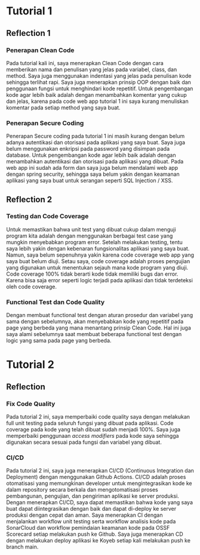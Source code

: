 # Tutorial 1
## Reflection 1
### Penerapan Clean Code
Pada tutorial kali ini, saya menerapkan Clean Code dengan cara memberikan nama dan penulisan yang jelas pada variabel, class, dan method. Saya juga menggunakan indentasi yang jelas pada penulisan kode sehingga terlihat rapi. Saya juga menerapkan prinsip OOP dengan baik dan penggunaan fungsi untuk menghindari kode repetitif. Untuk pengembangan kode agar lebih baik adalah dengan menambahkan komentar yang cukup dan jelas, karena pada code web app tutorial 1 ini saya kurang menuliskan komentar pada setiap method yang saya buat. 
### Penerapan Secure Coding
Penerapan Secure coding pada tutorial 1 ini masih kurang dengan belum adanya autentikasi dan otorisasi pada aplikasi yang saya buat. Saya juga belum menggunakan enkripsi pada password yang disimpan pada database. Untuk pengembangan kode agar lebih baik adalah dengan menambahkan autentikasi dan otorisasi pada aplikasi yang dibuat. Pada web app ini sudah ada form dan saya juga belum mendalami web app dengan spring security, sehingga saya belum yakin dengan keamanan aplikasi yang saya buat untuk serangan seperti SQL Injection / XSS.
## Reflection 2
### Testing dan Code Coverage
Untuk memastikan bahwa unit test yang dibuat cukup dalam menguji program kita adalah dengan menggunakan berbagai test case yang mungkin menyebabkan program error. Setelah melakukan testing, tentu saya lebih yakin dengan kebenaran fungsionalitas aplikasi yang saya buat. Namun, saya belum sepenuhnya yakin karena code coverage web app yang saya buat belum diuji. Setau saya, code coverage adalah proses pengujian yang digunakan untuk menentukan sejauh mana kode program yang diuji. Code coverage 100% tidak berarti kode tidak memiliki bugs dan error. Karena bisa saja error seperti logic terjadi pada aplikasi dan tidak terdeteksi oleh code coverage.
### Functional Test dan Code Quality
Dengan membuat functional test dengan aturan prosedur dan variabel yang sama dengan sebelumnya, akan menyebabkan kode yang repetitif pada page yang berbeda yang mana menantang prinsip Clean Code. Hal ini juga saya alami sebelumnya saat membuat beberapa functional test dengan logic yang sama pada page yang berbeda.

# Tutorial 2
## Reflection
### Fix Code Quality
Pada tutorial 2 ini, saya memperbaiki code quality saya dengan melakukan full unit testing pada seluruh fungsi yang dibuat pada aplikasi. Code coverage pada kode yang telah dibuat sudah menjadi 100%. Saya juga memperbaiki penggunaan _access modifiers_ pada kode saya sehingga digunakan secara sesuai pada fungsi dan variabel yang dibuat.
### CI/CD
Pada tutorial 2 ini, saya juga menerapkan CI/CD (Continuous Integration dan Deployment) dengan menggunakan Github Actions. CI/CD adalah proses otomatisasi yang memungkinan developer untuk mengintegrasikan kode ke dalam repository secara berkala dan mengotomatisasi proses pembangunan, pengujian, dan pengiriman aplikasi ke server produksi. Dengan menerapkan CI/CD, saya dapat memastikan bahwa kode yang saya buat dapat diintegrasikan dengan baik dan dapat di-deploy ke server produksi dengan cepat dan aman. Saya menerapkan CI dengan menjalankan workflow unit testing serta workflow analisis kode pada SonarCloud dan workflow pemindaian keamanan kode pada OSSF Scorecard setiap melakukan push ke Github. Saya juga menerapkan CD dengan melakukan deploy aplikasi ke Koyeb setiap kali melakukan push ke branch main. 